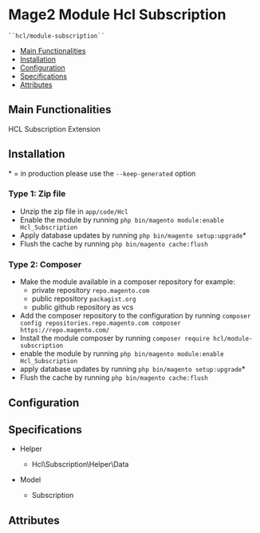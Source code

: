 # Mage2 Module Hcl Subscription

    ``hcl/module-subscription``

 - [Main Functionalities](#markdown-header-main-functionalities)
 - [Installation](#markdown-header-installation)
 - [Configuration](#markdown-header-configuration)
 - [Specifications](#markdown-header-specifications)
 - [Attributes](#markdown-header-attributes)


## Main Functionalities
HCL Subscription Extension

## Installation
\* = in production please use the `--keep-generated` option

### Type 1: Zip file

 - Unzip the zip file in `app/code/Hcl`
 - Enable the module by running `php bin/magento module:enable Hcl_Subscription`
 - Apply database updates by running `php bin/magento setup:upgrade`\*
 - Flush the cache by running `php bin/magento cache:flush`

### Type 2: Composer

 - Make the module available in a composer repository for example:
    - private repository `repo.magento.com`
    - public repository `packagist.org`
    - public github repository as vcs
 - Add the composer repository to the configuration by running `composer config repositories.repo.magento.com composer https://repo.magento.com/`
 - Install the module composer by running `composer require hcl/module-subscription`
 - enable the module by running `php bin/magento module:enable Hcl_Subscription`
 - apply database updates by running `php bin/magento setup:upgrade`\*
 - Flush the cache by running `php bin/magento cache:flush`


## Configuration




## Specifications

 - Helper
	- Hcl\Subscription\Helper\Data

 - Model
	- Subscription


## Attributes



